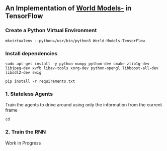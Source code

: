 ## An Implementation of [World Models-](https://worldmodels.github.io/) in TensorFlow

### Create a Python Virtual Environment

```
mkvirtualenv --python=/usr/bin/python3 World-Models-TensorFlow
```

###  Install dependencies
```
sudo apt-get install -y python-numpy python-dev cmake zlib1g-dev libjpeg-dev xvfb libav-tools xorg-dev python-opengl libboost-all-dev libsdl2-dev swig

pip install -r requirements.txt
```

### 1. Stateless Agents

Train the agents to drive around using only the information from the current frame

```
cd 
```

### 2. Train the RNN

Work in Progress
